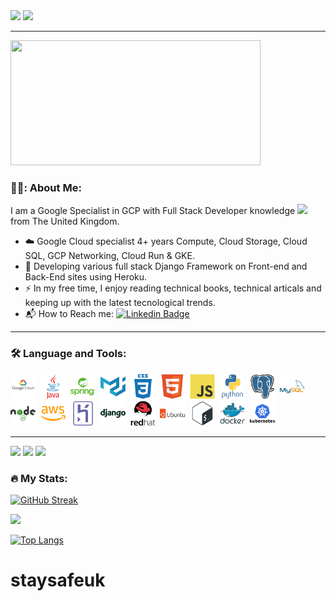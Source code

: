 <div id="gifs">
    <img src="https://i.giphy.com/media/v1.Y2lkPTc5MGI3NjExMG9sd2o0d204ZTg5MDNkZmh5MDg5dnQxMnJnNmpuYW82MnpwbHh3YyZlcD12MV9pbnRlcm5hbF9naWZfYnlfaWQmY3Q9Zw/MRDICUC5enJy8/giphy.gif">
    <img src="https://media.giphy.com/media/v1.Y2lkPTc5MGI3NjExcmZkb2pqaWp5Z3RseDUwd2doNXd5dzVrYzh0dHp5c3JmZmF5NW1nNiZlcD12MV9naWZzX3NlYXJjaCZjdD1n/coxQHKASG60HrHtvkt/giphy.gif" width="400">
</div>

---

<div align="left">
  <img src="https://media.giphy.com/media/dWesBcTLavkZuG35MI/giphy.gif" width="400" height="200"/>
</div>

### 👨‍💻: About Me:  

I am a Google Specialist in GCP with Full Stack Developer knowledge <img src="https://media.giphy.com/media/WUlplcMpOCEmTGBtBW/giphy.gif" width="30"> from The United Kingdom.

- ☁️ Google Cloud specialist 4+ years Compute, Cloud Storage, Cloud SQL, GCP Networking, Cloud Run & GKE.
- 🌱 Developing various full stack Django Framework on Front-end and Back-End sites using Heroku.
- ⚡ In my free time,  I enjoy reading technical books, technical articals and keeping up with the latest tecnological trends.
- 📬 How to Reach me:  [![Linkedin Badge](https://img.shields.io/badge/-JREVANS-blue?style=flat&logo=Linkedin&logoColor=white)](https%3A%2F%2Flinkedin.com%2Fin%2Fjustinrevans2024")

---

### 🛠️ Language and Tools:

<div>
<img src="https://github.com/devicons/devicon/blob/master/icons/googlecloud/googlecloud-original-wordmark.svg" title="googlecloud"  alt="googlecloud" width="40" height="40"/>&nbsp;
  <img src="https://github.com/devicons/devicon/blob/master/icons/java/java-original-wordmark.svg" title="Java" alt="Java" width="40" height="40"/>&nbsp;
  <img src="https://github.com/devicons/devicon/blob/master/icons/spring/spring-original-wordmark.svg" title="Spring" alt="Spring" width="40" height="40"/>&nbsp;
  <img src="https://github.com/devicons/devicon/blob/master/icons/materialui/materialui-original.svg" title="Material UI" alt="Material UI" width="40" height="40"/>&nbsp;
  <img src="https://github.com/devicons/devicon/blob/master/icons/css3/css3-plain-wordmark.svg"  title="CSS3" alt="CSS" width="40" height="40"/>&nbsp;
  <img src="https://github.com/devicons/devicon/blob/master/icons/html5/html5-original.svg" title="HTML5" alt="HTML" width="40" height="40"/>&nbsp;
  <img src="https://github.com/devicons/devicon/blob/master/icons/javascript/javascript-original.svg" title="JavaScript" alt="JavaScript" width="40" height="40"/>&nbsp;
  <img src="https://github.com/devicons/devicon/blob/master/icons/python/python-original-wordmark.svg" title="Python" alt="Python" width="40" height="40"/>&nbsp;
  <img src="https://github.com/devicons/devicon/blob/master/icons/postgresql/postgresql-original.svg" title="Postgresql"  alt="Postgresql" width="40" height="40"/>&nbsp;
  <img src="https://github.com/devicons/devicon/blob/master/icons/mysql/mysql-original-wordmark.svg" title="MySQL"  alt="MySQL" width="40" height="40"/>&nbsp;
  <img src="https://github.com/devicons/devicon/blob/master/icons/nodejs/nodejs-original-wordmark.svg" title="NodeJS" alt="NodeJS" width="40" height="40"/>&nbsp;
  <img src="https://github.com/devicons/devicon/blob/master/icons/amazonwebservices/amazonwebservices-plain-wordmark.svg" title="AWS" alt="AWS" width="40" height="40"/>&nbsp;
  <img src="https://github.com/devicons/devicon/blob/master/icons/heroku/heroku-original.svg" title="Heroku" alt="Heroku" width="40" height="40"/>&nbsp;
  <img src="https://github.com/devicons/devicon/blob/master/icons/django/django-plain-wordmark.svg" title="Django" alt="Django" width="40" height="40"/>&nbsp;
  <img src="https://github.com/devicons/devicon/blob/master/icons/redhat/redhat-original-wordmark.svg" title="Redhat" alt="Redhat" width="40" height="40"/>&nbsp;
  <img src="https://github.com/devicons/devicon/blob/master/icons/ubuntu/ubuntu-original-wordmark.svg" title="Ubuntu" alt="Ubuntu" width="40" height="40"/>&nbsp;
  <img src="https://github.com/devicons/devicon/blob/master/icons/bash/bash-original.svg" title="Bash" alt="Bash" width="40" height="40"/>&nbsp;
  <img src="https://github.com/devicons/devicon/blob/master/icons/docker/docker-original-wordmark.svg" title="Docker" alt="Docker" width="40" height="40"/>&nbsp;
  <img src="https://github.com/devicons/devicon/blob/master/icons/kubernetes/kubernetes-original-wordmark.svg" title="Kubernetes" alt="Kubernetes" width="40" height="40"/>&nbsp;
</div>

---
<div id="badges">
    <img src="https://img.shields.io/badge/LinkedIn%3A%20LinkedIn-blue?style=for-the-badge&link=https%3A%2F%2Flinkedin.com%2Fin%2Fjustinrevans2024">
    <img src="https://img.shields.io/badge/JREvansProfile%3A%20Profile-purple?style=for-the-badge&link=https%3A%2F%2Fjrevansprofile.verifyus.co.uk">
    <img src="https://img.shields.io/badge/Profile%3A%20Facebook-blue?style=for-the-badge&link=https%3A%2F%2Ffacebook.co.uk">    
</div>

### 🔥 My Stats:

[![GitHub Streak](http://github-readme-streak-stats.herokuapp.com?user=staysafeuk&theme=dark&background=000000)](https://git.io/streak-stats)


![](https://komarev.com/ghpvc/?username=staysafeuk)

[![Top Langs](https://github-readme-stats.vercel.app/api/top-langs/?username=staysafeuk&layout=compact&theme=vision-friendly-dark)](https://github.com/staysafeuk/github-readme-stats)





# staysafeuk
